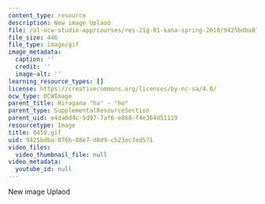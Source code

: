 ```yaml
---
content_type: resource
description: New image Uplaod
file: /ol-ocw-studio-app/courses/res-21g-01-kana-spring-2010/9425bdba076b88e7d8d9c523ec7ed571_0459.gif
file_size: 446
file_type: image/gif
image_metadata:
  caption: ''
  credit: ''
  image-alt: ''
learning_resource_types: []
license: https://creativecommons.org/licenses/by-nc-sa/4.0/
ocw_type: OCWImage
parent_title: Hiragana "ha" - "ho"
parent_type: SupplementalResourceSection
parent_uid: e4da0d4c-5d97-7af6-e868-f4e364d51119
resourcetype: Image
title: 0459.gif
uid: 9425bdba-076b-88e7-d8d9-c523ec7ed571
video_files:
  video_thumbnail_file: null
video_metadata:
  youtube_id: null
---
```

New image Uplaod